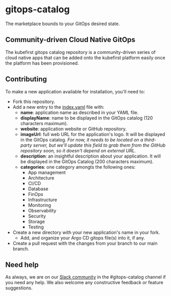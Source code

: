 # gitops-catalog

The marketplace bounds to your GitOps desired state.

## Community-driven Cloud Native GitOps

The kubefirst gitops catalog repository is a community-driven series of cloud native apps that can be added onto the kubefirst platform easily once the platform has been provisioned.

## Contributing

To make a new application available for installation, you'll need to:

- Fork this repository.
- Add a new entry to the [index.yaml](index.yaml) file with:
  - **name**: application name as described in your YAML file.
  - **displayName**: name to be displayed in the GitOps catalog (120 characters maximum).
  - **website**: application website or GitHub repository.
  - **imageUrl**: full web URL for the application's logo. It will be displayed in the GitOps catalog. _For now, it needs to be located on a third-party server, but we'll update this field to grab them from the GitHub repository soon, so it doesn't depend on external URL._
  - **description**: an insightful description about your application. It will be displayed in the GitOps Catalog (200 characters maximum).
  - **categories**: one category amongts the following ones:
    - App management
    - Architecture
    - CI/CD
    - Database
    - FinOps
    - Infrastructure
    - Monitoring
    - Observability
    - Security
    - Storage
    - Testing
- Create a new directory with your new application's name in your fork.
  - Add, and organize your Argo CD gitops file(s) into it, if any.
- Create a pull request with the changes from your branch to our main branch.

## Need help

As always, we are on our [Slack community](https://kubefirst.io/slack) in the #gitops-catalog channel  if you need any help. We also welcome any constructive feedback or feature suggestions.
